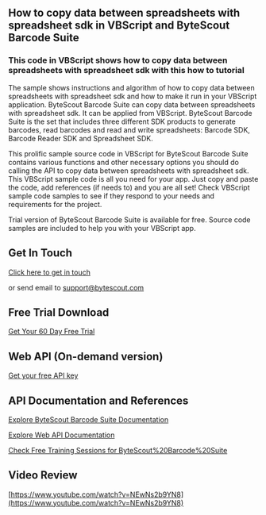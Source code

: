 ## How to copy data between spreadsheets with spreadsheet sdk in VBScript and ByteScout Barcode Suite

### This code in VBScript shows how to copy data between spreadsheets with spreadsheet sdk with this how to tutorial

The sample shows instructions and algorithm of how to copy data between spreadsheets with spreadsheet sdk and how to make it run in your VBScript application. ByteScout Barcode Suite can copy data between spreadsheets with spreadsheet sdk. It can be applied from VBScript. ByteScout Barcode Suite is the set that includes three different SDK products to generate barcodes, read barcodes and read and write spreadsheets: Barcode SDK, Barcode Reader SDK and Spreadsheet SDK.

This prolific sample source code in VBScript for ByteScout Barcode Suite contains various functions and other necessary options you should do calling the API to copy data between spreadsheets with spreadsheet sdk. This VBScript sample code is all you need for your app. Just copy and paste the code, add references (if needs to) and you are all set! Check VBScript sample code samples to see if they respond to your needs and requirements for the project.

Trial version of ByteScout Barcode Suite is available for free. Source code samples are included to help you with your VBScript app.

## Get In Touch

[Click here to get in touch](https://bytescout.zendesk.com/hc/en-us/requests/new?subject=ByteScout%20Barcode%20Suite%20Question)

or send email to [support@bytescout.com](mailto:support@bytescout.com?subject=ByteScout%20Barcode%20Suite%20Question) 

## Free Trial Download

[Get Your 60 Day Free Trial](https://bytescout.com/download/web-installer?utm_source=github-readme)

## Web API (On-demand version)

[Get your free API key](https://pdf.co/documentation/api?utm_source=github-readme)

## API Documentation and References

[Explore ByteScout Barcode Suite Documentation](https://bytescout.com/documentation/index.html?utm_source=github-readme)

[Explore Web API Documentation](https://pdf.co/documentation/api?utm_source=github-readme)

[Check Free Training Sessions for ByteScout%20Barcode%20Suite](https://academy.bytescout.com/)

## Video Review

[https://www.youtube.com/watch?v=NEwNs2b9YN8](https://www.youtube.com/watch?v=NEwNs2b9YN8)
